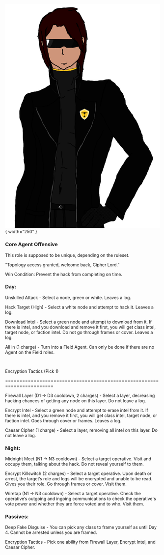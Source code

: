 ![cipherlord.png](Images/cipherlord.png){ width="250" }

### **Core Agent Offensive**

This role is supposed to be unique, depending on the ruleset.

“Topology access granted, welcome back, Cipher Lord.”

Win Condition: Prevent the hack from completing on time.

### **Day:**

Unskilled Attack - Select a node, green or white. Leaves a log.

Hack Target (High) - Select a white node and attempt to hack it. Leaves a log.

Download Intel - Select a green node and attempt to download from it. If there is intel, and you download and remove it first, you will get class intel, target node, or faction intel. Do not go through frames or cover. Leaves a log.

All in (1 charge) - Turn into a Field Agent. Can only be done if there are no Agent on the Field roles.

<br>

Encryption Tactics (Pick 1)

=======================================================================

Firewall Layer (D1 -> D3 cooldown, 2 charges) - Select a layer, decreasing hacking chances of getting any node on this layer. Do not leave a log.

Encrypt Intel - Select a green node and attempt to erase intel from it. If there is intel, and you remove it first, you will get class intel, target node, or faction intel. Goes through cover or frames. Leaves a log.

Caesar Cipher (1 charge) - Select a layer, removing all intel on this layer. Do not leave a log.

### **Night:**

Midnight Meet (N1 -> N3 cooldown) - Select a target operative. Visit and occupy them, talking about the hack. Do not reveal yourself to them.

Encrypt Killswitch (2 charges) - Select a target operative. Upon death or arrest, the target’s role and logs will be encrypted and unable to be read. Gives you their role. Go through frames or cover. Visit them.

Wiretap (N1 -> N3 cooldown) - Select a target operative. Check the operative’s outgoing and ingoing communications to check the operative's vote power and whether they are force voted and to who. Visit them.

### **Passives:**

Deep Fake Disguise - You can pick any class to frame yourself as until Day 4. Cannot be arrested unless you are framed.

Encryption Tactics - Pick one ability from Firewall Layer, Encrypt Intel, and Caesar Cipher.